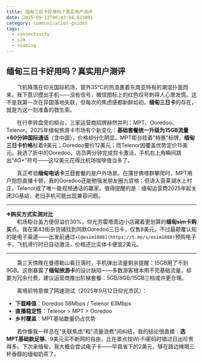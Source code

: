 ```yaml
---
title: 缅甸三日卡好用吗？真实用户测评
date: 2025-09-13T06:43:04.923801
category: communication-guides
tags:
  - connectivity
  - sim
  - roaming
---
```


## 缅甸三日卡好用吗？真实用户测评  

　　飞机降落在仰光国际机场，窗外35℃的热浪裹着东南亚特有的潮湿扑面而来。我下意识摸出手机——没有信号，微信图标上的红色叹号刺得人心里发慌。这不是我第一次在异国落地失联，但每次的焦虑感都新鲜如初。**缅甸三日卡**的存在，就是为这一刻准备的救生索。  

　　在行李转盘旁的柜台，三家运营商招牌赫然并列：MPT、Ooredoo、Telenor。2025年缅甸旅游卡市场有个新变化：**基础套餐统一升级为15GB流量+60分钟国际通话**（含中国），价格却分化明显。MPT柜台挂着"特惠"标牌，**缅甸三日卡价格**标着9美元；Ooredoo要价12美元；而Telenor因覆盖优势定价15美元。我选了折中的Ooredoo，店员两分钟完成剪卡激活，手机右上角瞬间跳出"4G+"符号——这12美元花得比机场咖啡值当多了。  

　　真正考验**缅甸电话卡三日**套餐的是户外场景。在蒲甘佛塔群攀爬时，MPT用户抱怨直播卡顿，我的Ooredoo还能勉强发朋友圈九宫格；但进入茵莱湖水上村庄，Telenor成了唯一能视频通话的赢家。值得提醒的是：缅甸运营商2025年起关闭3G基站，老旧手机可能出现兼容问题。  

---

**✈购买方式实测对比**  
　　机场柜台虽方便但溢价30%，仰光苏雷塔周边小店藏着更划算的**缅甸sim卡购买**点。我在第43街杂货铺找到同款Ooredoo三日卡，仅售8美元。不过最颠覆认知的是电子渠道——出发前通过`✈[@esim1088](https://t.me/s/esim1088)`预购电子卡，飞机滑行时已自动激活，价格还比实体卡便宜2美元。  

---

　　第三天傍晚在曼德勒山看日落时，手机弹出流量剩余提醒：15GB用了不到9GB。这倒暴露了**缅甸旅游卡**的设计缺陷——多数游客根本用不完基础流量，却要为冗余付费。建议运营商推出阶梯套餐：5GB/8GB/15GB三档或许更合理。  

　　离境前特意做了网速测试（2025年9月12日仰光市区）：  
- **下载峰值**：Ooredoo 58Mbps / Telenor 63Mbps  
- **直播稳定性**：Telenor > MPT > Ooredoo  
- **乡村覆盖**：MPT基站数量仍占优势  

　　若你像我一样总在"失联焦虑"和"流量浪费"间纠结，我的结论很直接：**选MPT基础款足够**。9美元买不断网的自由，比在景点找Wi-Fi密码时错过日出珍贵得多。下次来缅甸，我大概会尝试电子卡——毕竟省下的2美元，够在路边摊喝三杯香醇的缅甸奶茶了。
